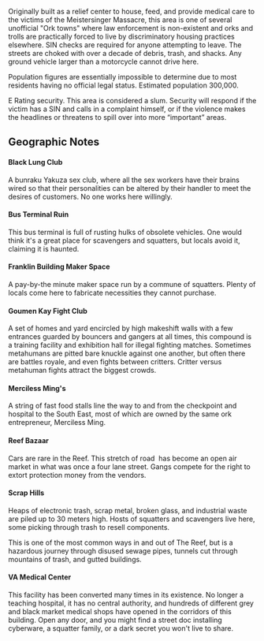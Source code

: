 Originally built as a relief center to house, feed, and provide medical care to the victims of the Meistersinger Massacre, this area is one of several unofficial "Ork towns" where law enforcement is non-existent and orks and trolls are practically forced to live by discriminatory housing practices elsewhere. SIN checks are required for anyone attempting to leave. The streets are choked with over a decade of debris, trash, and shacks. Any ground vehicle larger than a motorcycle cannot drive here.  
  
Population figures are essentially impossible to determine due to most residents having no official legal status. Estimated population 300,000.  
  
E Rating security. This area is considered a slum. Security will respond if the victim has a SIN and calls in a complaint himself, or if the violence makes the headlines or threatens to spill over into more “important” areas.

## Geographic Notes

#### Black Lung Club

A bunraku Yakuza sex club, where all the sex workers have their brains wired so that their personalities can be altered by their handler to meet the desires of customers. No one works here willingly.

#### Bus Terminal Ruin

This bus terminal is full of rusting hulks of obsolete vehicles. One would think it's a great place for scavengers and squatters, but locals avoid it, claiming it is haunted.

#### Franklin Building Maker Space

A pay-by-the minute maker space run by a commune of squatters. Plenty of locals come here to fabricate necessities they cannot purchase.

#### Goumen Kay Fight Club

A set of homes and yard encircled by high makeshift walls with a few entrances guarded by bouncers and gangers at all times, this compound is a training facility and exhibition hall for illegal fighting matches. Sometimes metahumans are pitted bare knuckle against one another, but often there are battles royale, and even fights between critters. Critter versus metahuman fights attract the biggest crowds.

#### Merciless Ming's

A string of fast food stalls line the way to and from the checkpoint and hospital to the South East, most of which are owned by the same ork entrepreneur, Merciless Ming.

#### Reef Bazaar

Cars are rare in the Reef. This stretch of road  has become an open air market in what was once a four lane street. Gangs compete for the right to extort protection money from the vendors.

#### Scrap Hills

Heaps of electronic trash, scrap metal, broken glass, and industrial waste are piled up to 30 meters high. Hosts of squatters and scavengers live here, some picking through trash to resell components.  
  
This is one of the most common ways in and out of The Reef, but is a hazardous journey through disused sewage pipes, tunnels cut through mountains of trash, and gutted buildings.

#### VA Medical Center

This facility has been converted many times in its existence. No longer a teaching hospital, it has no central authority, and hundreds of different grey and black market medical shops have opened in the corridors of this building. Open any door, and you might find a street doc installing cyberware, a squatter family, or a dark secret you won't live to share.